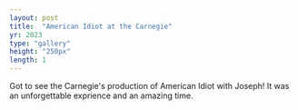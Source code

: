 ```yaml
---
layout: post
title:  "American Idiot at the Carnegie"
yr: 2023
type: "gallery"
height: "250px"
length: 1
---
```


Got to see the Carnegie's production of American Idiot with Joseph! It was an unforgettable exprience and an amazing time.